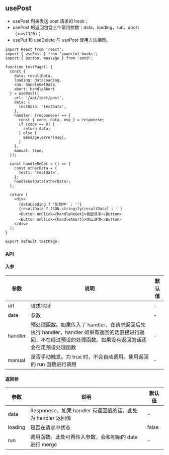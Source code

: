 ## usePost

- usePost 用来发送 post 请求的 hook；
- usePost 的返回包含三个常用参数：data，loading，run，abort（>=v1.1.15）；
- usePut 和 useDelete 与 usePost 使用方法相同。

```tsx
import React from 'react';
import { usePost } from 'powerful-hooks';
import { Button, message } from 'antd';

function testPage() {
  const {
    data: resultData,
    loading: dataLoading,
    run: handleGetData,
    abort: handleAbort
  } = usePost({
    url: '/api/test/post',
    data: {
      testData: 'testData',
    },
    handler: (responese) => {
      const { code, data, msg } = responese;
      if (code == 0) {
        return data;
      } else {
        message.error(msg);
      }
    },
    manual: true,
  });

  const handleReGet = () => {
    const otherData = {
      test1: 'testData',
    };
    handleGetData(otherData);
  };

  return (
    <div>
      {dataLoading ? '加载中' : ''}
      {resultData ? JSON.stringify(resultData) : ''}
      <Button onClick={handleReGet}>发起请求</Button>
      <Button onClick={handleAbort}>终止请求</Button>
    </div>
  );
}

export default testPage;
```

### API

#### 入参

| 参数 | 说明 | 默认值 |
| --- | --- | --- |
| url | 请求地址 | - |
| data | 参数 | - |
| handler | 预处理函数。如果传入了 handler，在请求返回后先执行 handler，handler 如果有返回的话直接进行返回，不在经过预设的处理函数。如果没有返回的话还会在走预设处理函数 | - |
| manual | 是否手动触发。为 true 时，不会自动调用。使用返回的 run 函数进行调用 | - |

#### 返回参

| 参数    | 说明                                                        | 默认值 |
| ------- | ----------------------------------------------------------- | ------ |
| data    | Responese，如果 handler 有返回值的话，此处为 handler 返回值 | -      |
| loading | 是否在请求中状态                                            | false  |
| run     | 调用函数。此处可再传入参数，会和初始的 data 进行 merge      | -      |
